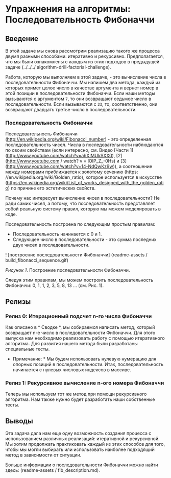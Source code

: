 # Упражнения на алгоритмы: Последовательность Фибоначчи

## Введение

В этой задаче мы снова рассмотрим реализацию такого же процесса двумя разными способами: итеративно и рекурсивно. Предполагается, что мы были ознакомлены с каждым из этих подходов в предыдущей задаче (../../../ algorithm-drill-factorial-challenge).

Работа, которую мы выполняем в этой задаче, - это вычисление числа в последовательности Фибоначчи. Мы напишем два метода, каждый из которых примет целое число в качестве аргумента и вернет номер в этой позиции в последовательности Фибоначчи. Если наши методы вызываются с аргументом `7`, то они возвращают седьмое число в последовательности. Если вызываются с `23`, то, соответственно, они возвращают двадцать третье число в последовательности.


### Последовательность Фибоначчи

Последовательность Фибоначчи (http://en.wikipedia.org/wiki/Fibonacci_number) - это определенная последовательность чисел. Числа в последовательности наблюдаются по своим свойствам (если интересно, см. Видео [Части 1] (http://www.youtube.com/watch?v=ahXIMUkSXX0), [2] (http://www.youtube.com / watch? v = lOIP_Z_-0Hs) и [3] (http://www.youtube.com/watch?v=14-NdQwKz9w)), а соотношение между номерами приближается к золотому сечению (https: //en.wikipedia.org/wiki/Golden_ratio), которое используется в искусстве (https://en.wikipedia.org/wiki/List_of_works_designed_with_the_golden_ratio) по причине его эстетических свойств.

Почему нас интересует вычисление чисел в последовательности? Не ради самих чисел, а потому, что последовательность представляет собой реальную систему правил, которую мы можем моделировать в коде.

Последовательность построена по следующим простым правилам:

- Последовательность начинается с 0 и 1.
- Следующее число в последовательности - это сумма последних двух чисел в последовательности.

! [построение последовательности Фибоначчи] (readme-assets / build_fibonacci_sequence.gif)

*Рисунок 1*. Построение последовательности Фибоначчи.

Следуя этим правилам, мы можем построить последовательность Фибоначчи: 0, 1, 1, 2, 3, 5, 8, 13 ... (см. Рис. 1).


## Релизы
### Релиз 0: Итерационный подсчет n-го числа Фибоначчи

Как описано в * Сводке *, мы собираемся написать метод, который возвращает n-е число в последовательности Фибоначчи. Для этого выпуска нам необходимо реализовать работу с помощью итеративного алгоритма. Для развития нашего метода были разработаны специальные тесты.

* Примечание: * Мы будем использовать нулевую нумерацию для опорных позиций в последовательности. Итак, последовательность начинается с нулевых числовых индексов в массиве.

### Релиз 1: Рекурсивное вычисление n-ого номера Фибоначчи

Теперь мы используем тот же метод при помощи рекурсивного алгоритма. Нам также нужно будет разработать наши собственные тесты.


## Выводы

Эта задача дала нам еще одну возможность создания процесса  с использованием различных реализаций: итеративной и рекурсивной. Мы хотим продолжать практиковать каждый из этих способов для того, чтобы мы могли выбирать или использовать наиболее подходящий метод в зависимости от ситуации.

Больше информации о последовательности Фибоначчи можно найти здесь:  (readme-assets / fib_description.md).
